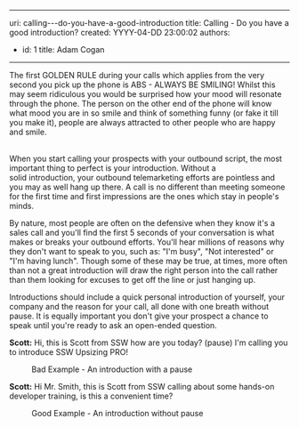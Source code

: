 

---
uri: calling---do-you-have-a-good-introduction
title: Calling - Do you have a good introduction?
created: YYYY-04-DD 23:00:02
authors:
  - id: 1
    title: Adam Cogan
---




<span class='intro'> <p>The first GOLDEN RULE during your calls which applies from the very second you pick up the phone is ABS - ALWAYS BE SMILING! Whilst this may seem ridiculous you would be surprised how your mood will resonate through the phone. The person on the other end of the phone will know what mood you are in so smile and think of something funny (or fake it till you make it), people are always attracted to other people who are happy and smile.<br><br></p> </span>

<p>When you start calling your prospects with your outbound script, the most important thing to perfect is your introduction. Without a solid&#160;introduction,&#160;your outbound telemarketing efforts are pointless and you may as well hang up there. A call is no different than meeting someone for the first time and first impressions are the ones which stay in people's minds.</p><p>By&#160;nature,&#160;most people are often on the defensive when they know it's a sales call and you'll find the first 5 seconds of your conversation is what makes or breaks your outbound efforts. You'll hear millions of reasons why they don't want to speak to you, such as&#58; &quot;I'm busy&quot;, &quot;Not interested&quot; or&#160; &quot;I'm having lunch&quot;. Though some of these may be true, at times, more often than not a great introduction will draw the right person into the call rather than them looking for excuses to get off the line or just hanging up.</p><p>Introductions should include a quick personal introduction of yourself, your company and the reason for your call, all done with one breath without pause. It is equally important you don't give your prospect a chance to speak until you're ready to ask an&#160;open-ended&#160;question.​<br></p><p class="ssw15-rteElement-GreyBox"><b>Scott&#58;</b> Hi, this is Scott from SSW how are you today? <span class="ssw15-rteStyle-Highlight">(pause)</span> I'm calling you to introduce SSW Upsizing PRO!</p><dd class="ssw15-rteElement-FigureBad">Bad Example - An introduction with a pause<br></dd><p class="ssw15-rteElement-GreyBox"><b>Scott&#58;</b> Hi Mr. Smith, this is Scott from SSW calling about some hands-on developer training, is this a convenient time?</p><dd class="ssw15-rteElement-FigureGood"> Good Example - An introduction without pause <br></dd>


